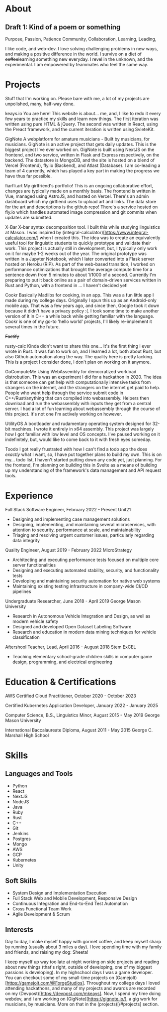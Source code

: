 # About
## Draft 1: Kind of a poem or something
Purpose, Passion, Patience
Community, Collaboration,
Learning, Leading,

I like code, and web-dev. 
I love solving challenging problems in new ways, and making a positive difference in the world.
I survive on a diet of ~~coffee~~learning something new everyday.
I revel in the unknown, and the experimental.
I am empowered by teammates who feel the same way.

# Projects
Stuff that I'm working on. Please bare with me, a lot of my projects are unpolished, many, half-way done.

keays.io
You are here! This website is about... me, and, I like to redo it every few years to practice my skills and learn new things. The first iteration was written using pure HTML & jQuery. The second was written in React, using the Preact framework, and the current iteration is written using SvleteKit.

GigNote
A webplatform for amature musicians - Built by musicians, for musicians.
GigNote is an active project that gets daily updates. This is the biggest project I've ever worked on. GigNote is built using NextJS on the frontend, and two service, written in Flask and Express respectively, on the backend. The datastore is MongoDB, and the site is hosted on a blend of Vercel (Frontend), fly.io (Backend), and Atlast (Database). I am co-leading a team of 4 currently, which has played a key part in making the progress we have thus far possible.

fiarfli.art
My girlfriend's portfolio! 
This is an ongoing collaborative effort, changes are typically made on a monthly basis. 
The frontend is written in Vue, managed using AstroJS, and hosted on Vercel. There's an admin dashboard which my girlfiend uses to upload art and links.
The data store for the art and descriptions is the github repo! There's a service hosted on fly.io which handles automated image compression and git commits when updates are submitted.

X-Bar
X-bar syntax decomposition tool. I built this while studying linguistics at Mason. I was inspired by (integral-calculator)[https://www.integral-calculator.com/] when I created this. 
The idea was to create an equivalently useful tool for linguistic students to quickly prototype and validate their work.
This project is actually still in development, but, I typically only work on it for maybe 1-2 weeks out of the year.
The original prototype was written in a Jupyter Notebook, which I later converted into a Flask server hosted on Heroku (RIP). 
As part of the web-based transition, I worked on performance optimizations that brought the average compute time for a sentence down from 5 minutes to about 1/1000 of a second.
Currently I'm preparing to put it back online as a pair of domain-driven services written in Rust and Python, with a frontend in ... I haven't decided yet!

Cookr
Basically Madlibs for cooking, in an app.
This was a fun little app I made during my college days. Originally I spun this up as an Android-only mobile app. That was a few years ago, and since then, Google took it down because it didn't have a privacy policy :(. I took some time to make another version of it in C++ a while back while getting familiar with the language. Cookr is one of my go-to 'hello world' projects, I'll likely re-implement it several times in the future.

~~Factify~~

rusty-calc
Kinda didn't want to share this one... It's the first thing I ever wrote in Rust. It was fun to work on, and I learned a lot, both about Rust, but also Github automation along the way. The quality here is pretty lacking. This is a project I consider done, I don't plan on working on it anymore.

GoComputeMe
Using WebAssembly for democratized workload distrobution.
This was an experiment I did for a hackathon in 2020. The idea is that someone can get help with computationally intensive tasks from strangers on the internet, and the strangers on the internet get paid to help. People who want help through the service submit code in C++/Rust/anything that can compiled into webassembly. Helpers then download and run the webassembly with inputs they get from a central server. I had a lot of fun learning about webassembly through the course of this project. It's not one I'm actively working on however.

UtilityOS
A bootloader and rudamentary operating system designed for 32-bit machines. I wrote it entirely in x64 assembly. This project was largely how I got familiar with low level and OS concepts. I've paused working on it indefinitely, but, would like to come back to it with fresh eyes someday.

Toodo
I got really frustrated with how I can't find a todo app the does *exactly* what I want, so, I have put together plans to build my own. This is on my... todo list, I haven't started putting down any code yet, just planning. For the frontend, I'm planning on building this in Svelte as a means of building up my understanding of the framework's data management and API request tools.

# Experience
Full Stack Software Engineer, February 2022 - Present
Unit21
- Designing and implementing case management solutions
- Designing, implementing, and maintaining several microservices, with attention to security, performance at scale, and maintainability
- Triaging and resolving urgent customer issues, particularly regarding data integrity

Quality Engineer, August 2019 - February 2022
MicroStrategy
- Architecting and executing performance tests focused on multiple core server functionalities
- Designing and executing automated stability, security, and functionality tests
- Developing and maintaining security automation for native web systems
- Maintaining existing testing infrastructure in company-wide CI/CD pipelines

Undergraduate Researcher, June 2018 - April 2019
George Mason University
- Research in Autonomous Vehicle Integration and Design, as well as modern vehicle safety
- Designed and developed Open Dataset Labeling Software
- Research and education in modern data mining techniques for vehicle classification

Aftershool Teacher, Lead, April 2016 - August 2018
Stem ExCEL
- Teaching elementary school-grade children skills in computer game design, programming, and electrical engineering

# Education & Certifications
AWS Certified Cloud Practitioner, October 2020 - October 2023

Certified Kubernetes Application Developer, January 2022 - January 2025

Computer Science, B.S., Linguistics Minor, August 2015 - May 2019
George Mason University

International Baccalaureate Diploma, August 2011 - May 2015
George C. Marshall High School

# Skills
## Languages and Tools
- Python
- React
- NextJS
- NodeJS
- Java
- Ruby
- Rust
- C++
- Git
- Jenkins
- Postgres
- Mongo
- AWS
- GCP
- Kubernetes
- Unity

## Soft Skills
- System Design and Implementation Execution
- Full Stack Web and Mobile Development, Responsive Design
- Continuous Integration and End-to-End Test Automation
- Cross Functional Team Work
- Agile Development & Scrum

## Interests
Day to day, I make myself happy with gormet coffee, and keep myself sharp by running (usually about 3 miles a day). I love spending time with my family and friends, and raising my dog: Sheeta!

I keep myself up way too late at night working on side projects and reading about new things (that's right, outside of developing, one of my biggest passions is developing). In my highschool days I was a game developer. You can checkout some of my small-time projects on (Gamejolt)[https://gamejolt.com/@ForgeStudios]. Throughout my college days I loved attending hackathons, and many of my projects and awards are recorded on my (Devpost)[https://devpost.com/mkeays]. Now, I spend my time doing webdev, and I am working on (GigNote)[https://gignote.io/], a gig work for musicians, by musicians. More on that in the (projects)[/#projects] section.